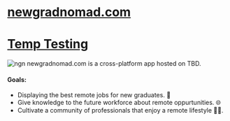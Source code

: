 # [newgradnomad.com](https://newgradnomad.com/) 
# [Temp Testing](https://ngn.000.pe/) 
![ngn](https://github.com/NewGradNomad/newgradnomad.com/actions/workflows/main.yml/badge.svg) 
newgradnomad.com is a cross-platform app hosted on TBD. 
#### Goals:
- Displaying the best remote jobs for new graduates. 💼
- Give knowledge to the future workforce about remote oppurtunities. 🌐
- Cultivate a community of professionals that enjoy a remote lifestyle 🧑‍🌾.
